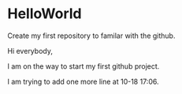 # HelloWorld
Create my first repository to familar with the github.

Hi everybody,

I am on the way to start my first github project. 

I am trying to add one more line at 10-18 17:06.
